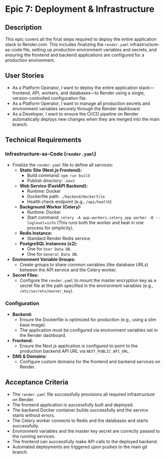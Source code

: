 # Epic 7: Deployment & Infrastructure

## Description

This epic covers all the final steps required to deploy the entire application stack to Render.com. This includes finalizing the `render.yaml` infrastructure-as-code file, setting up production environment variables and secrets, and ensuring the frontend and backend applications are configured for a production environment.

## User Stories

-   As a Platform Operator, I want to deploy the entire application stack—frontend, API, workers, and databases—to Render using a single, version-controlled configuration file.
-   As a Platform Operator, I want to manage all production secrets and environment variables securely through the Render dashboard.
-   As a Developer, I want to ensure the CI/CD pipeline on Render automatically deploys new changes when they are merged into the main branch.

## Technical Requirements

### Infrastructure-as-Code (`render.yaml`)

-   Finalize the `render.yaml` file to define all services:
    -   **Static Site (Next.js Frontend):**
        -   Build command: `npm run build`
        -   Publish directory: `.next`
    -   **Web Service (FastAPI Backend):**
        -   Runtime: Docker
        -   Dockerfile path: `./backend/Dockerfile`
        -   Health check endpoint (e.g., `/api/health`)
    -   **Background Worker (Celery):**
        -   Runtime: Docker
        -   Start command: `celery -A app.workers.celery_app worker -B --loglevel=info` (This runs both the worker and beat in one process for simplicity).
    -   **Redis Instance:**
        -   Standard Render Redis service.
    -   **PostgreSQL Instances (x2):**
        -   One for `User Data DB`.
        -   One for `General Data DB`.
-   **Environment Variable Groups:**
    -   Create groups to share common variables (like database URLs) between the API service and the Celery worker.
-   **Secret Files:**
    -   Configure the `render.yaml` to mount the master encryption key as a secret file at the path specified in the environment variables (e.g., `/etc/secrets/master_key`).

### Configuration

-   **Backend:**
    -   Ensure the Dockerfile is optimized for production (e.g., using a slim base image).
    -   The application must be configured via environment variables set in the Render dashboard.
-   **Frontend:**
    -   Ensure the Next.js application is configured to point to the production backend API URL via `NEXT_PUBLIC_API_URL`.
-   **DNS & Domains:**
    -   Configure custom domains for the frontend and backend services on Render.

## Acceptance Criteria

-   The `render.yaml` file successfully provisions all required infrastructure on Render.
-   The frontend application is successfully built and deployed.
-   The backend Docker container builds successfully and the service starts without errors.
-   The Celery worker connects to Redis and the databases and starts successfully.
-   Environment variables and the master key secret are correctly passed to the running services.
-   The frontend can successfully make API calls to the deployed backend.
-   Automated deployments are triggered upon pushes to the main git branch. 